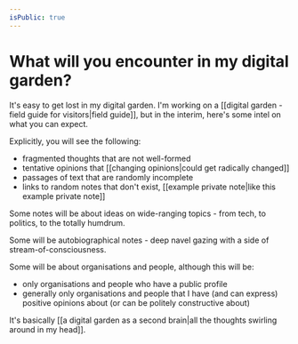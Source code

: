 ```yaml
---
isPublic: true
---
```


# What will you encounter in my digital garden?

It's easy to get lost in my digital garden. I'm working on a [[digital garden - field guide for visitors|field guide]], but in the interim, here's some intel on what you can expect.

Explicitly, you will see the following:
- fragmented thoughts that are not well-formed
- tentative opinions that [[changing opinions|could get radically changed]]
- passages of text that are randomly incomplete
- links to random notes that don't exist, [[example private note|like this example private note]]

Some notes will be about ideas on wide-ranging topics - from tech, to politics, to the totally humdrum.

Some will be autobiographical notes - deep navel gazing with a side of stream-of-consciousness.

Some will be about organisations and people, although this will be:
- only organisations and people who have a public profile
- generally only organisations and people that I have (and can express) positive opinions about (or can be politely constructive about)

It's basically [[a digital garden as a second brain|all the thoughts swirling around in my head]].